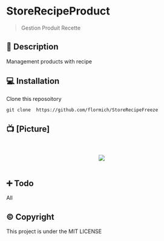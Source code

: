 # StoreRecipeProduct
> Gestion Produit Recette

## 📃 Description

Management products with recipe



## 💻 Installation
Clone this reposoitory

```
git clone  https://github.com/flormich/StoreRecipeFreeze
```

## 📺 [Picture]

<br>
<p align="center">
 <img src="https://github.com/flormich/StoreFreezeSimple/blob/master/ressources/StoreRecipeFreeze.JPG">
<br><br>
</p>

## ➕ Todo

All


##  ©️ Copyright
This project is under the MIT LICENSE
